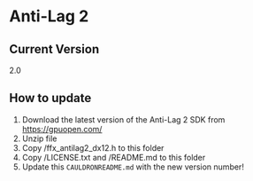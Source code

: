 # Anti-Lag 2

## Current Version
2.0

## How to update
1. Download the latest version of the Anti-Lag 2 SDK from https://gpuopen.com/
1. Unzip file
1. Copy <AntiLag2SDK>/ffx_antilag2_dx12.h to this folder
1. Copy <AntiLag2SDK>/LICENSE.txt and <AntiLag2SDK>/README.md to this folder
1. Update this `CAULDRONREADME.md` with the new version number!
